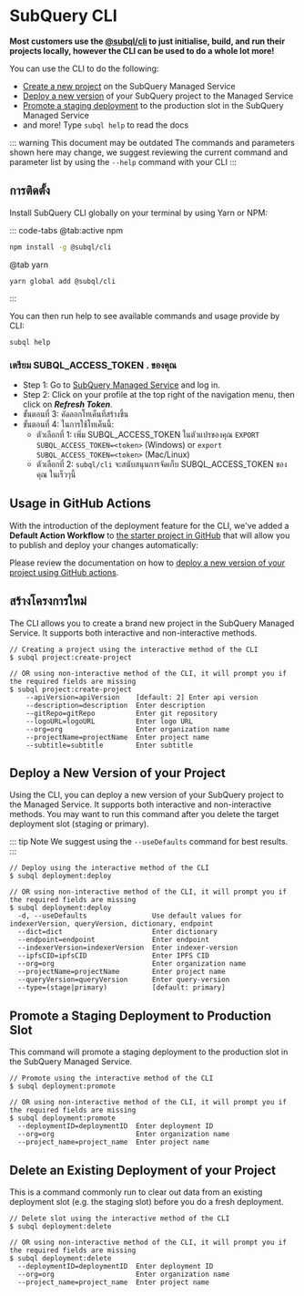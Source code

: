 # SubQuery CLI

**Most customers use the [@subql/cli](https://github.com/subquery/subql/tree/main/packages/cli) to just initialise, build, and run their projects locally, however the CLI can be used to do a whole lot more!**

You can use the CLI to do the following:

- [Create a new project](#create-a-new-project) on the SubQuery Managed Service
- [Deploy a new version](#deploy-a-new-version-of-your-project) of your SubQuery project to the Managed Service
- [Promote a staging deployment](#promote-a-staging-deployment-to-production-slot) to the production slot in the SubQuery Managed Service
- and more! Type `subql help` to read the docs

::: warning This document may be outdated
The commands and parameters shown here may change, we suggest reviewing the current command and parameter list by using the `--help` command with your CLI
:::

## การติดตั้ง

Install SubQuery CLI globally on your terminal by using Yarn or NPM:

::: code-tabs
@tab:active npm

```bash
npm install -g @subql/cli
```

@tab yarn

```shell
yarn global add @subql/cli
```

:::

You can then run help to see available commands and usage provide by CLI:

```shell
subql help
```

### เตรียม SUBQL_ACCESS_TOKEN . ของคุณ

- Step 1: Go to [SubQuery Managed Service](https://project.subquery.network/) and log in.
- Step 2: Click on your profile at the top right of the navigation menu, then click on **_Refresh Token_**.
- ขั้นตอนที่ 3: คัดลอกโทเค็นที่สร้างขึ้น
- ขั้นตอนที่ 4: ในการใช้โทเค็นนี้:
  - ตัวเลือกที่ 1: เพิ่ม SUBQL_ACCESS_TOKEN ในตัวแปรของคุณ `EXPORT SUBQL_ACCESS_TOKEN=<token>` (Windows) or `export SUBQL_ACCESS_TOKEN=<token>` (Mac/Linux)
  - ตัวเลือกที่ 2: `subql/cli` จะสนับสนุนการจัดเก็บ SUBQL_ACCESS_TOKEN ของคุณ ในเร็วๆนี้

## Usage in GitHub Actions

With the introduction of the deployment feature for the CLI, we've added a **Default Action Workflow** to [the starter project in GitHub](https://github.com/subquery/subql-starter/blob/main/Polkadot/Polkadot-starter/.github/workflows/cli-deploy.yml) that will allow you to publish and deploy your changes automatically:

Please review the documentation on how to [deploy a new version of your project using GitHub actions](./publish.md#using-github-actions).

## สร้างโครงการใหม่

The CLI allows you to create a brand new project in the SubQuery Managed Service. It supports both interactive and non-interactive methods.

```shell
// Creating a project using the interactive method of the CLI
$ subql project:create-project

// OR using non-interactive method of the CLI, it will prompt you if the required fields are missing
$ subql project:create-project
    --apiVersion=apiVersion    [default: 2] Enter api version
    --description=description  Enter description
    --gitRepo=gitRepo          Enter git repository
    --logoURL=logoURL          Enter logo URL
    --org=org                  Enter organization name
    --projectName=projectName  Enter project name
    --subtitle=subtitle        Enter subtitle
```

## Deploy a New Version of your Project

Using the CLI, you can deploy a new version of your SubQuery project to the Managed Service. It supports both interactive and non-interactive methods. You may want to run this command after you delete the target deployment slot (staging or primary).

::: tip Note
We suggest using the `--useDefaults` command for best results.
:::

```shell
// Deploy using the interactive method of the CLI
$ subql deployment:deploy

// OR using non-interactive method of the CLI, it will prompt you if the required fields are missing
$ subql deployment:deploy
  -d, --useDefaults                Use default values for indexerVersion, queryVersion, dictionary, endpoint
  --dict=dict                      Enter dictionary
  --endpoint=endpoint              Enter endpoint
  --indexerVersion=indexerVersion  Enter indexer-version
  --ipfsCID=ipfsCID                Enter IPFS CID
  --org=org                        Enter organization name
  --projectName=projectName        Enter project name
  --queryVersion=queryVersion      Enter query-version
  --type=(stage|primary)           [default: primary]
```

## Promote a Staging Deployment to Production Slot

This command will promote a staging deployment to the production slot in the SubQuery Managed Service.

```shell
// Promote using the interactive method of the CLI
$ subql deployment:promote

// OR using non-interactive method of the CLI, it will prompt you if the required fields are missing
$ subql deployment:promote
  --deploymentID=deploymentID  Enter deployment ID
  --org=org                    Enter organization name
  --project_name=project_name  Enter project name
```

## Delete an Existing Deployment of your Project

This is a command commonly run to clear out data from an existing deployment slot (e.g. the staging slot) before you do a fresh deployment.

```shell
// Delete slot using the interactive method of the CLI
$ subql deployment:delete

// OR using non-interactive method of the CLI, it will prompt you if the required fields are missing
$ subql deployment:delete
  --deploymentID=deploymentID  Enter deployment ID
  --org=org                    Enter organization name
  --project_name=project_name  Enter project name
```
